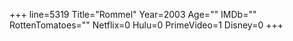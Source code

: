 +++
line=5319
Title="Rommel"
Year=2003
Age=""
IMDb=""
RottenTomatoes=""
Netflix=0
Hulu=0
PrimeVideo=1
Disney=0
+++

